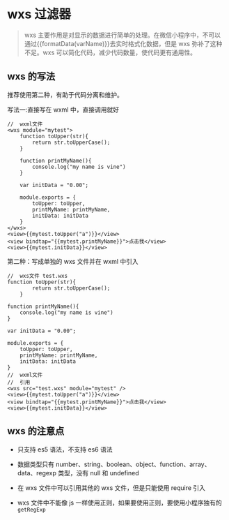 # wxs 过滤器

> wxs 主要作用是对显示的数据进行简单的处理。在微信小程序中，不可以通过\{\{formatData(varName)\}\}去实时格式化数据，但是 wxs 弥补了这种不足。wxs 可以简化代码，减少代码数量，使代码更有通用性。

## wxs 的写法

推荐使用第二种，有助于代码分离和维护。

写法一:直接写在 wxml 中，直接调用就好

```
//	wxml文件
<wxs module="mytest">
    function toUpper(str){
    	return str.toUpperCase();
	}

	function printMyName(){
        console.log("my name is vine")
    }

	var initData = "0.00";

	module.exports = {
        toUpper: toUpper,
        printMyName: printMyName,
        initData: initData
    }
</wxs>
<view>{{mytest.toUpper("a")}}</view>
<view bindtap="{{mytest.printMyName}}">点击我</view>
<view>{{mytest.initData}}</view>
```

第二种：写成单独的 wxs 文件并在 wxml 中引入

```
//	wxs文件 test.wxs
function toUpper(str){
    	return str.toUpperCase();
	}

function printMyName(){
    console.log("my name is vine")
}

var initData = "0.00";

module.exports = {
    toUpper: toUpper,
    printMyName: printMyName,
    initData: initData
}
//	wxml文件
//	引用
<wxs src="test.wxs" module="mytest" />
<view>{{mytest.toUpper("a")}}</view>
<view bindtap="{{mytest.printMyName}}">点击我</view>
<view>{{mytest.initData}}</view>
```

## wxs 的注意点

- 只支持 es5 语法，不支持 es6 语法

- 数据类型只有 number、string、boolean、object、function、array、data、regexp 类型，没有 null 和 undefined

- 在 wxs 文件中可以引用其他的 wxs 文件，但是只能使用 require 引入

- wxs 文件中不能像 js 一样使用正则，如果要使用正则，要使用小程序独有的`getRegExp`

